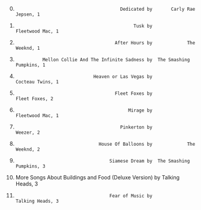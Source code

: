  0.                                            Dedicated by       Carly Rae Jepsen, 1
 3.                                                 Tusk by          Fleetwood Mac, 1
 1.                                          After Hours by             The Weeknd, 1
 1.               Mellon Collie And The Infinite Sadness by  The Smashing Pumpkins, 1
 2.                                  Heaven or Las Vegas by          Cocteau Twins, 1
 8.                                          Fleet Foxes by            Fleet Foxes, 2
 4.                                               Mirage by          Fleetwood Mac, 1
 6.                                            Pinkerton by                 Weezer, 2
 7.                                    House Of Balloons by             The Weeknd, 2
 9.                                        Siamese Dream by  The Smashing Pumpkins, 3
10. More Songs About Buildings and Food (Deluxe Version) by          Talking Heads, 3
11.                                        Fear of Music by          Talking Heads, 3
